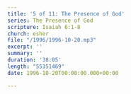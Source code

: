 ```yaml
---
title: '5 of 11: The Presence of God'
series: The Presence of God
scripture: Isaiah 6:1-8
church: esher
file: "/1996/1996-10-20.mp3"
excerpt: ''
summary: ''
duration: '38:05'
length: "55351469"
date: 1996-10-20T00:00:00.000+00:00

---
```

